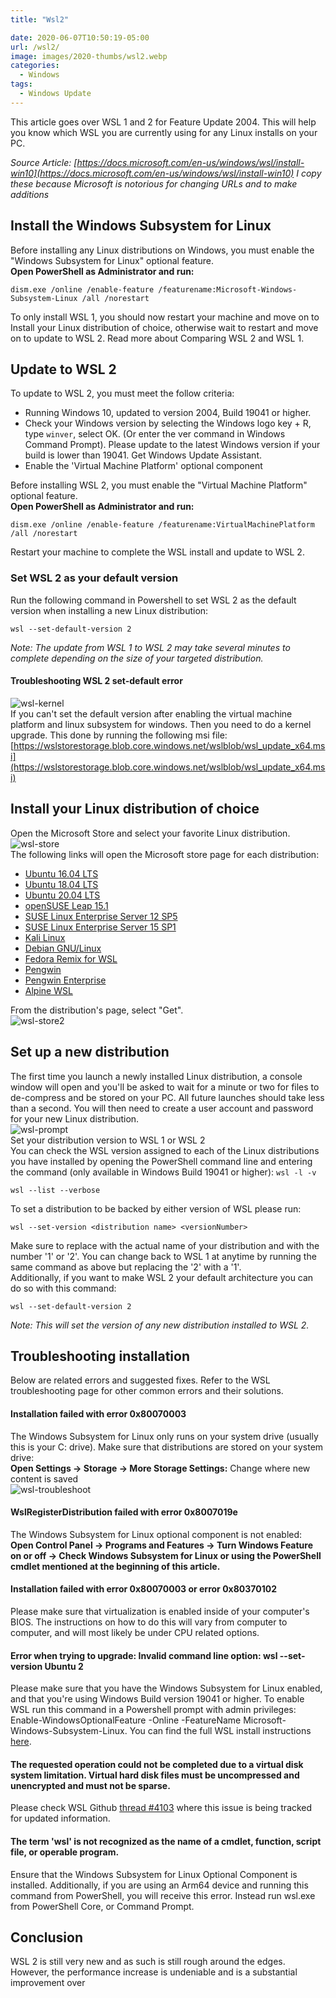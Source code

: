 ```yaml
---
title: "Wsl2"

date: 2020-06-07T10:50:19-05:00
url: /wsl2/
image: images/2020-thumbs/wsl2.webp
categories:
  - Windows
tags:
  - Windows Update
---
```

This article goes over WSL 1 and 2 for Feature Update 2004. This will help you know which WSL you are currently using for any Linux installs on your PC. 
<!--more-->  
*Source Article: [https://docs.microsoft.com/en-us/windows/wsl/install-win10](https://docs.microsoft.com/en-us/windows/wsl/install-win10) I copy these because Microsoft is notorious for changing URLs and to make additions*

## Install the Windows Subsystem for Linux

Before installing any Linux distributions on Windows, you must enable the "Windows Subsystem for Linux" optional feature.  
**Open PowerShell as Administrator and run:**
```
dism.exe /online /enable-feature /featurename:Microsoft-Windows-Subsystem-Linux /all /norestart
```
To only install WSL 1, you should now restart your machine and move on to Install your Linux distribution of choice, otherwise wait to restart and move on to update to WSL 2. Read more about Comparing WSL 2 and WSL 1.

## Update to WSL 2
To update to WSL 2, you must meet the follow criteria:
  - Running Windows 10, updated to version 2004, Build 19041 or higher.
  - Check your Windows version by selecting the Windows logo key + R, type `winver`, select OK. (Or enter the ver command in Windows Command Prompt). Please update to the latest Windows version if your build is lower than 19041. Get Windows Update Assistant.
  - Enable the 'Virtual Machine Platform' optional component

Before installing WSL 2, you must enable the "Virtual Machine Platform" optional feature.  
**Open PowerShell as Administrator and run:**
```
dism.exe /online /enable-feature /featurename:VirtualMachinePlatform /all /norestart
```
Restart your machine to complete the WSL install and update to WSL 2.

### Set WSL 2 as your default version
Run the following command in Powershell to set WSL 2 as the default version when installing a new Linux distribution:
```
wsl --set-default-version 2
```
*Note: The update from WSL 1 to WSL 2 may take several minutes to complete depending on the size of your targeted distribution.*

#### Troubleshooting WSL 2 set-default error
![wsl-kernel](../images/2020/wsl/wsl-kernel.webp)  
If you can't set the default version after enabling the virtual machine platform and linux subsystem for windows. Then you need to do a kernel upgrade. This done by running the following msi file: [https://wslstorestorage.blob.core.windows.net/wslblob/wsl_update_x64.msi](https://wslstorestorage.blob.core.windows.net/wslblob/wsl_update_x64.msi)

## Install your Linux distribution of choice

Open the Microsoft Store and select your favorite Linux distribution.  
![wsl-store](../images/2020/wsl/wsl-store.webp)  
The following links will open the Microsoft store page for each distribution:
  - [Ubuntu 16.04 LTS](https://www.microsoft.com/store/apps/9pjn388hp8c9)
  - [Ubuntu 18.04 LTS](https://www.microsoft.com/store/apps/9N9TNGVNDL3Q)
  - [Ubuntu 20.04 LTS](https://www.microsoft.com/store/apps/9n6svws3rx71)
  - [openSUSE Leap 15.1](https://www.microsoft.com/store/apps/9NJFZK00FGKV)
  - [SUSE Linux Enterprise Server 12 SP5](https://www.microsoft.com/store/apps/9MZ3D1TRP8T1)
  - [SUSE Linux Enterprise Server 15 SP1](https://www.microsoft.com/store/apps/9PN498VPMF3Z)
  - [Kali Linux](https://www.microsoft.com/store/apps/9PKR34TNCV07)
  - [Debian GNU/Linux](https://www.microsoft.com/store/apps/9MSVKQC78PK6)
  - [Fedora Remix for WSL](https://www.microsoft.com/store/apps/9n6gdm4k2hnc)
  - [Pengwin](https://www.microsoft.com/store/apps/9NV1GV1PXZ6P)
  - [Pengwin Enterprise](https://www.microsoft.com/store/apps/9N8LP0X93VCP)
  - [Alpine WSL](https://www.microsoft.com/store/apps/9p804crf0395)

From the distribution's page, select "Get".  
![wsl-store2](../images/2020/wsl/wsl-store2.webp)  

## Set up a new distribution

The first time you launch a newly installed Linux distribution, a console window will open and you'll be asked to wait for a minute or two for files to de-compress and be stored on your PC. All future launches should take less than a second.
You will then need to create a user account and password for your new Linux distribution.  
![wsl-prompt](../images/2020/wsl/wsl-prompt.webp)  
Set your distribution version to WSL 1 or WSL 2  
You can check the WSL version assigned to each of the Linux distributions you have installed by opening the PowerShell command line and entering the command (only available in Windows Build 19041 or higher): `wsl -l -v`  
```
wsl --list --verbose
```
To set a distribution to be backed by either version of WSL please run:  
```
wsl --set-version <distribution name> <versionNumber>
```
Make sure to replace <distribution name> with the actual name of your distribution and <versionNumber> with the number '1' or '2'. You can change back to WSL 1 at anytime by running the same command as above but replacing the '2' with a '1'.  
Additionally, if you want to make WSL 2 your default architecture you can do so with this command:
```
wsl --set-default-version 2
```
*Note: This will set the version of any new distribution installed to WSL 2.*

## Troubleshooting installation
Below are related errors and suggested fixes. Refer to the WSL troubleshooting page for other common errors and their solutions.  

#### Installation failed with error 0x80070003

The Windows Subsystem for Linux only runs on your system drive (usually this is your C: drive). Make sure that distributions are stored on your system drive:  
**Open Settings -> Storage -> More Storage Settings:** Change where new content is saved  
![wsl-troubleshoot](../images/2020/wsl/wsl-troubleshoot.webp)

#### WslRegisterDistribution failed with error 0x8007019e

The Windows Subsystem for Linux optional component is not enabled:  
**Open Control Panel -> Programs and Features -> Turn Windows Feature on or off -> Check Windows Subsystem for Linux or using the PowerShell cmdlet mentioned at the beginning of this article.**

#### Installation failed with error 0x80070003 or error 0x80370102

Please make sure that virtualization is enabled inside of your computer's BIOS. The instructions on how to do this will vary from computer to computer, and will most likely be under CPU related options.

#### Error when trying to upgrade: Invalid command line option: wsl --set-version Ubuntu 2

Please make sure that you have the Windows Subsystem for Linux enabled, and that you're using Windows Build version 19041 or higher. To enable WSL run this command in a Powershell prompt with admin privileges: Enable-WindowsOptionalFeature -Online -FeatureName Microsoft-Windows-Subsystem-Linux. You can find the full WSL install instructions [here](https://docs.microsoft.com/en-us/windows/wsl/install-win10).

#### The requested operation could not be completed due to a virtual disk system limitation. Virtual hard disk files must be uncompressed and unencrypted and must not be sparse.

Please check WSL Github [thread #4103](https://github.com/microsoft/WSL/issues/4103) where this issue is being tracked for updated information.

#### The term 'wsl' is not recognized as the name of a cmdlet, function, script file, or operable program.

Ensure that the Windows Subsystem for Linux Optional Component is installed. Additionally, if you are using an Arm64 device and running this command from PowerShell, you will receive this error. Instead run wsl.exe from PowerShell Core, or Command Prompt.

## Conclusion

WSL 2 is still very new and as such is still rough around the edges. However, the performance increase is undeniable and is a substantial improvement over 

